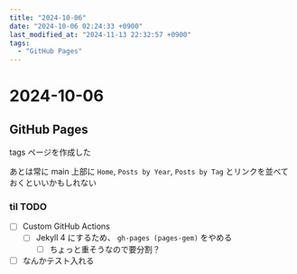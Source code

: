 ```yaml
---
title: "2024-10-06"
date: "2024-10-06 02:24:33 +0900"
last_modified_at: "2024-11-13 22:32:57 +0900"
tags:
  - "GitHub Pages"
---
```

# 2024-10-06
## GitHub Pages
tags ページを作成した

あとは常に main 上部に `Home`, `Posts by Year`, `Posts by Tag` とリンクを並べておくといいかもしれない

### til TODO

- [ ] Custom GitHub Actions
  - [ ] Jekyll 4 にするため、 `gh-pages (pages-gem)` をやめる
    - [ ] ちょっと重そうなので要分割？
- [ ] なんかテスト入れる
